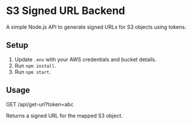# S3 Signed URL Backend

A simple Node.js API to generate signed URLs for S3 objects using tokens.

## Setup
1. Update `.env` with your AWS credentials and bucket details.
2. Run `npm install`.
3. Run `npm start`.

## Usage
GET /api/get-url?token=abc

Returns a signed URL for the mapped S3 object.